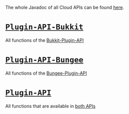 The whole Javadoc of all Cloud APIs can be found [here](https://anwendungen.gitlab.onegaming.group/mc1cloud/).

# [`Plugin-API-Bukkit`](plugin-api-bukkit)
All functions of the [Bukkit-Plugin-API](./plugin-api-bukkit)

# [`Plugin-API-Bungee`](plugin-api-bungee)
All functions of the [Bungee-Plugin-API](./plugin-api-bungee)

# [`Plugin-API`](plugin-api)
All functions that are available in [both APIs](./plugin-api)